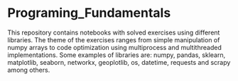 # Programing_Fundamentals
This repository contains notebooks with solved exercises using different libraries. The theme of the exercises ranges from simple manipulation of numpy arrays to code 
optimization using multiprocess and multithreaded implementations. Some examples of libraries are: numpy, pandas, sklearn, matplotlib, seaborn, networkx, geoplotlib,
os, datetime, requests and scrapy among others. 
